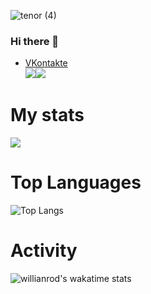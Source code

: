 ![tenor (4)](https://user-images.githubusercontent.com/56596530/132895428-da4d99b9-0907-427b-a534-a3a49ce2852c.gif)
### Hi there 👋
* [VKontakte](https://vk.com/thorthestrongest)
<br><img src="https://img.shields.io/badge/-C++-00599C?logo=C++&logoColor=fff"><img src="https://img.shields.io/badge/-Python-3776AB?logo=Python&logoColor=fff">
# My stats
![](https://github-readme-stats.vercel.app/api?username=Valkorchik&count_private=true&show_icons=true&theme=tokyonight)




# Top Languages
![Top Langs](https://github-readme-stats.vercel.app/api/top-langs/?username=Valkorchik&layout=compact&theme=tokyonight)

# Activity
![willianrod's wakatime stats](https://github-readme-stats.vercel.app/api/wakatime?username=Valkorchik&theme=tokyonight)







